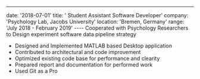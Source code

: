 ---
date: '2018-07-01'
title: ' Student Assistant Software Developer'
company: 'Psychology Lab, Jacobs University'
location: 'Bremen, Germany'
range: 'July 2018 -  February 2019'
---- Cooperated with Psychology Researchers to Design experiment software data pipeline strategy
- Designed and Implemented MATLAB based Desktop application
- Contributed to architectural and code improvement
- Optimized existing code base for performance and clearity
- Prepared report and documentation for performed work
- Used Git as a Pro
